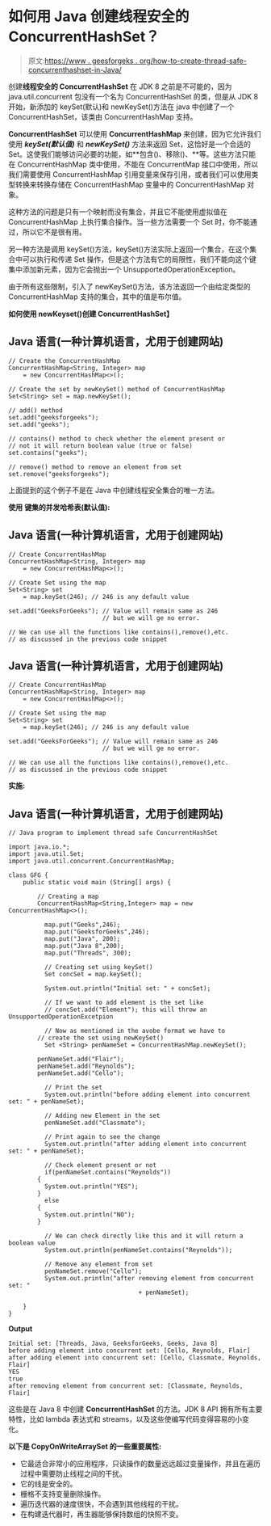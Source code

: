 # 如何用 Java 创建线程安全的 ConcurrentHashSet？

> 原文:[https://www . geesforgeks . org/how-to-create-thread-safe-concurrenthashset-in-Java/](https://www.geeksforgeeks.org/how-to-create-a-thread-safe-concurrenthashset-in-java/)

创建**线程安全的 ConcurrentHashSet** 在 JDK 8 之前是不可能的，因为 java.util.concurrent 包没有一个名为 ConcurrentHashSet 的类，但是从 JDK 8 开始，新添加的 keySet(默认)和 newKeySet()方法在 java 中创建了一个 ConcurrentHashSet，该类由 ConcurrentHashMap 支持。

**ConcurrentHashSet** 可以使用 **ConcurrentHashMap** 来创建，因为它允许我们使用 ***keySet(默认值)*** 和 ***newKeySet()*** 方法来返回 Set，这恰好是一个合适的 Set。这使我们能够访问必要的功能，如**包含()、移除()、**等。这些方法只能在 ConcurrentHashMap 类中使用，不能在 ConcurrentMap 接口中使用，所以我们需要使用 ConcurrentHashMap 引用变量来保存引用，或者我们可以使用类型转换来转换存储在 ConcurrentHashMap 变量中的 ConcurrentHashMap 对象。

这种方法的问题是只有一个映射而没有集合，并且它不能使用虚拟值在 ConcurrentHashMap 上执行集合操作。当一些方法需要一个 Set 时，你不能通过，所以它不是很有用。

另一种方法是调用 keySet()方法，keySet()方法实际上返回一个集合，在这个集合中可以执行和传递 Set 操作，但是这个方法有它的局限性，我们不能向这个键集中添加新元素，因为它会抛出一个 UnsupportedOperationException。

由于所有这些限制，引入了 newKeySet()方法，该方法返回一个由给定类型的 ConcurrentHashMap 支持的集合，其中的值是布尔值。

**如何使用 newKeyset()创建 ConcurrentHashSet】**

## Java 语言(一种计算机语言，尤用于创建网站)

```
// Create the ConcurrentHashMap
ConcurrentHashMap<String, Integer> map
    = new ConcurrentHashMap<>();

// Create the set by newKeySet() method of ConcurrentHashMap
Set<String> set = map.newKeySet();

// add() method
set.add("geeksforgeeks");
set.add("geeks");

// contains() method to check whether the element present or
// not it will return boolean value (true or false)
set.contains("geeks");

// remove() method to remove an element from set
set.remove("geeksforgeeks");
```

上面提到的这个例子不是在 Java 中创建线程安全集合的唯一方法。

**使用** **键集的并发哈希表(默认值):**

## Java 语言(一种计算机语言，尤用于创建网站)

```
// Create ConcurrentHashMap
ConcurrentHashMap<String, Integer> map
    = new ConcurrentHashMap<>();

// Create Set using the map
Set<String> set
    = map.keySet(246); // 246 is any default value

set.add("GeeksForGeeks"); // Value will remain same as 246
                          // but we will ge no error.

// We can use all the functions like contains(),remove(),etc.
// as discussed in the previous code snippet
```

## Java 语言(一种计算机语言，尤用于创建网站)

```
// Create ConcurrentHashMap
ConcurrentHashMap<String, Integer> map
    = new ConcurrentHashMap<>();

// Create Set using the map
Set<String> set
    = map.keySet(246); // 246 is any default value

set.add("GeeksForGeeks"); // Value will remain same as 246
                          // but we will ge no error.

// We can use all the functions like contains(),remove(),etc.
// as discussed in the previous code snippet
```

**实施:**

## Java 语言(一种计算机语言，尤用于创建网站)

```
// Java program to implement thread safe ConcurrentHashSet

import java.io.*;
import java.util.Set;
import java.util.concurrent.ConcurrentHashMap;

class GFG {
    public static void main (String[] args) {

        // Creating a map 
        ConcurrentHashMap<String,Integer> map = new ConcurrentHashMap<>();

          map.put("Geeks",246);
          map.put("GeeksforGeeks",246);
          map.put("Java", 200);
          map.put("Java 8",200);
          map.put("Threads", 300);

          // Creating set using keySet()
          Set concSet = map.keySet();

          System.out.println("Initial set: " + concSet);

          // If we want to add element is the set like
          // concSet.add("Element"); this will throw an UnsupportedOperationExcetpion

          // Now as mentioned in the avobe format we have to
        // create the set using newKeySet()
          Set <String> penNameSet = ConcurrentHashMap.newKeySet();

        penNameSet.add("Flair");
        penNameSet.add("Reynolds");
        penNameSet.add("Cello");

          // Print the set
          System.out.println("before adding element into concurrent set: " + penNameSet);

          // Adding new Element in the set
          penNameSet.add("Classmate");

          // Print again to see the change
          System.out.println("after adding element into concurrent set: " + penNameSet);

          // Check element present or not
          if(penNameSet.contains("Reynolds"))
        {
          System.out.println("YES");
        }
          else
        {
          System.out.println("NO");
        }

          // We can check directly like this and it will return a boolean value
          System.out.println(penNameSet.contains("Reynolds"));

          // Remove any element from set
          penNameSet.remove("Cello");
          System.out.println("after removing element from concurrent set: "
                                    + penNameSet);

    }
}
```

**Output**

```
Initial set: [Threads, Java, GeeksforGeeks, Geeks, Java 8]
before adding element into concurrent set: [Cello, Reynolds, Flair]
after adding element into concurrent set: [Cello, Classmate, Reynolds, Flair]
YES
true
after removing element from concurrent set: [Classmate, Reynolds, Flair]
```

这些是在 Java 8 中创建 **ConcurrentHashSet** 的方法。JDK 8 API 拥有所有主要特性，比如 lambda 表达式和 streams，以及这些使编写代码变得容易的小变化。

**以下是 CopyOnWriteArraySet 的一些重要属性:**

*   它最适合非常小的应用程序，只读操作的数量远远超过变量操作，并且在遍历过程中需要防止线程之间的干扰。
*   它的线是安全的。
*   栅格不支持变量删除操作。
*   遍历迭代器的速度很快，不会遇到其他线程的干扰。
*   在构建迭代器时，再生器能够保持数组的快照不变。